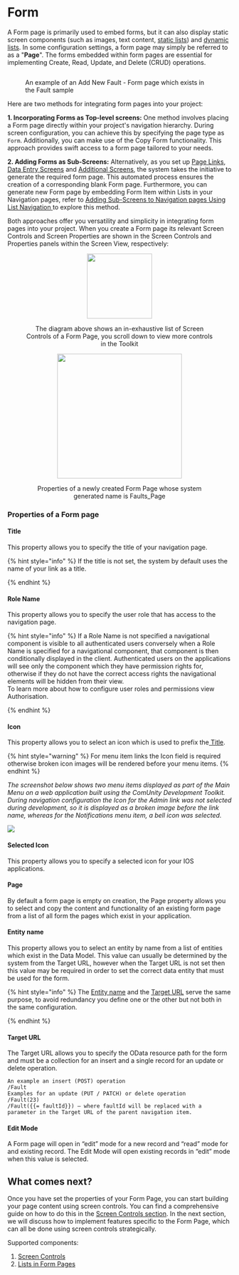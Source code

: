 # Form

A Form page is primarily used to embed forms, but it can also display static screen components (such as images, text content, [static lists](lists-in-form-pages/static-lists.md)) and [dynamic lists](lists-in-form-pages/rendering-data-from-entity-associations-in-form-pages.md). In some configuration settings, a form page may simply be referred to as a "**Page**". The forms embedded within form pages are essential for implementing Create, Read, Update, and Delete (CRUD) operations.

<figure><img src="../../../../.gitbook/assets/image (168).png" alt=""><figcaption><p>An example of an Add New Fault - Form page which exists in the Fault sample</p></figcaption></figure>

Here are two methods for integrating form pages into your project:

**1. Incorporating Forms as Top-level screens:** One method involves placing a Form page directly within your project's navigation hierarchy. During screen configuration, you can achieve this by specifying the page type as `Form`. Additionally, you can make use of the Copy Form functionality. This approach provides swift access to a form page tailored to your needs.

**2. Adding Forms as Sub-Screens:** Alternatively, as you set up [Page Links](../navigation/page-link.md), [Data Entry Screens](../#data-entry-screens) and [Additional Screens](lists-in-form-pages/static-lists.md#implementing-additional-screens-using-static-lists), the system takes the initiative to generate the required form page. This automated process ensures the creation of a corresponding blank Form page. Furthermore, you can generate new Form page by embedding Form Item within Lists in your Navigation pages, refer to [Adding Sub-Screens to Navigation pages Using List Navigation](../navigation/lists-in-navigation-pages/implementing-sub-screens-in-navigation-pages-using-list-items.md)[ ](../navigation/lists-in-navigation-pages/implementing-sub-screens-in-navigation-pages-using-list-items.md)to explore this method.

Both approaches offer you versatility and simplicity in integrating form pages into your project. When you create a Form page its relevant Screen Controls and Screen Properties are shown in the Screen Controls and Properties panels within the Screen View, respectively:

<div align="center" data-full-width="false"><figure><img src="../../../../.gitbook/assets/image (314).png" alt="" width="146"><figcaption><p>The diagram above shows an in-exhaustive list of Screen Controls of a Form Page, you scroll down to view more controls in the Toolkit</p></figcaption></figure> <figure><img src="../../../../.gitbook/assets/image (312).png" alt="" width="280"><figcaption><p>Properties of a newly created Form Page whose system generated name is Faults_Page</p></figcaption></figure></div>

### Properties of a Form page

#### **Title**

This property allows you to specify the title of your navigation page.&#x20;

{% hint style="info" %}
If the title is not set, the system by default uses the name of your link as a title.&#x20;


{% endhint %}

#### **Role Name**&#x20;

This property allows you to specify the user role that has access to the navigation page. &#x20;

{% hint style="info" %}
&#x20;If a Role Name is not specified a navigational component is visible to all authenticated users conversely when a Role Name is specified for a navigational component, that component is then conditionally displayed in the client. Authenticated users on the applications will see only the component which they have permission rights for, otherwise if they do not have the correct access rights the navigational elements will be hidden from their view. \
To learn more about  how to configure user roles and permissions view Authorisation.


{% endhint %}

#### **Icon**&#x20;

This property allows you to select an icon which is used to prefix the[ Title](./#title). &#x20;

{% hint style="warning" %}
For menu item links the Icon field is required otherwise broken icon images will be rendered before your menu items.
{% endhint %}

_The screenshot below shows two menu items displayed as part of the Main Menu on a web application built using the ComUnity Development Toolkit. During navigation configuration the Icon for the Admin link was not selected during development, so it is displayed as a broken image before the link name, whereas for the Notifications menu item, a bell icon was selected._

![](<../../../../.gitbook/assets/image (226).png>)



#### **Selected Icon**&#x20;

This property allows you to specify a selected icon for your IOS applications.

#### **Page**

By default a form page is empty on creation, the Page property allows you to select and copy the content and functionality of an existing form page from a list of all form the pages which exist in your application.

#### **Entity name**

This property allows you to select an entity by name from a list of entities which exist in the Data Model. This value can usually be determined by the system from the Target URL, however when the Target URL is not set then this value may be required in order to set the correct data entity that must be used for the form.

{% hint style="info" %}
The [Entity name](./#entity-name) and the [Target URL](./#target-url) serve the same purpose, to avoid redundancy you define one or the other but not both in the same configuration.


{% endhint %}

#### **Target URL**

The Target URL allows you to specify the OData resource path for the form and must be a collection for an insert and a single record for an update or delete operation.

```
An example an insert (POST) operation
/Fault
Examples for an update (PUT / PATCH) or delete operation
/Fault(23)
/Fault({{= faultId}}) – where faultId will be replaced with a parameter in the Target URL of the parent navigation item.

```

#### **Edit Mode**

A Form page will open in “edit” mode for a new record and “read” mode for and existing record. The Edit Mode will open existing records in “edit” mode when this value is selected.

## What comes next?

Once you have set the properties of your Form Page, you can start building your page content using screen controls. You can find a comprehensive guide on how to do this in the [Screen Controls section](../screen-controls.md). In the next section, we will discuss how to implement features specific to the Form Page, which can all be done using screen controls strategically.

Supported components:

1. [Screen Controls](forms-controls.md)
2. [Lists in Form Pages](lists-in-form-pages/)
